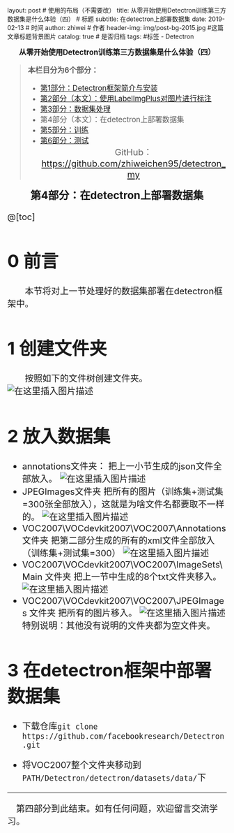 ﻿layout:     post              # 使用的布局（不需要改）
title:      从零开始使用Detectron训练第三方数据集是什么体验（四）         # 标题
subtitle:   在detectron上部署数据集
date:       2019-02-13    # 时间
author:     zhiwei        # 作者
header-img: img/post-bg-2015.jpg  #这篇文章标题背景图片
catalog: true             # 是否归档
tags:               #标签
    - Detectron
**<center><b><big>从零开始使用Detectron训练第三方数据集是什么体验（四）</b></center>**

> **本栏目分为6个部分：**
>
> - [第1部分：Detectron框架简介与安装](https://blog.csdn.net/zw__chen/article/details/86723277)
> - [第2部分（本文）：使用LabelImgPlus对图片进行标注](https://blog.csdn.net/zw__chen/article/details/87188004)
> - [第3部分：数据集处理](https://blog.csdn.net/zw__chen/article/details/87202034)
> - 第4部分（本文）：在detectron上部署数据集
> - [第5部分：训练](https://blog.csdn.net/zw__chen/article/details/87210932)
> - [第6部分：测试](https://blog.csdn.net/zw__chen/article/details/87213064)
<big><center> GitHub：https://github.com/zhiweichen95/detectron_my

<center><b><big>第4部分：在detectron上部署数据集</big></b></center>

@[toc]
# 0 前言
&emsp;&emsp;本节将对上一节处理好的数据集部署在detectron框架中。

# 1 创建文件夹
&emsp;&emsp;按照如下的文件树创建文件夹。
![在这里插入图片描述](https://img-blog.csdnimg.cn/20190213214022239.png)
# 2 放入数据集
- annotations文件夹：
把上一小节生成的json文件全部放入。
![在这里插入图片描述](https://img-blog.csdnimg.cn/20190213214217915.png)
- JPEGImages文件夹
把所有的图片（训练集+测试集=300张全部放入），这就是为啥文件名都要取不一样的。
![在这里插入图片描述](https://img-blog.csdnimg.cn/20190213214356380.png?x-oss-process=image/watermark,type_ZmFuZ3poZW5naGVpdGk,shadow_10,text_aHR0cHM6Ly9ibG9nLmNzZG4ubmV0L3p3X19jaGVu,size_16,color_FFFFFF,t_70)
- VOC2007\VOCdevkit2007\VOC2007\Annotations 文件夹
把第二部分生成的所有的xml文件全部放入（训练集+测试集=300）
![在这里插入图片描述](https://img-blog.csdnimg.cn/20190213214527215.png?x-oss-process=image/watermark,type_ZmFuZ3poZW5naGVpdGk,shadow_10,text_aHR0cHM6Ly9ibG9nLmNzZG4ubmV0L3p3X19jaGVu,size_16,color_FFFFFF,t_70)
- VOC2007\VOCdevkit2007\VOC2007\ImageSets\Main 文件夹
把上一节中生成的8个txt文件夹移入。
![在这里插入图片描述](https://img-blog.csdnimg.cn/2019021321462858.png)
- VOC2007\VOCdevkit2007\VOC2007\JPEGImages 文件夹
把所有的图片移入。
![在这里插入图片描述](https://img-blog.csdnimg.cn/20190213214708280.png?x-oss-process=image/watermark,type_ZmFuZ3poZW5naGVpdGk,shadow_10,text_aHR0cHM6Ly9ibG9nLmNzZG4ubmV0L3p3X19jaGVu,size_16,color_FFFFFF,t_70)
特别说明：其他没有说明的文件夹都为空文件夹。
# 3 在detectron框架中部署数据集
- 下载仓库`git clone https://github.com/facebookresearch/Detectron.git`

- 将VOC2007整个文件夹移动到 `PATH/Detectron/detectron/datasets/data/`下

<hr>
 第四部分到此结束。如有任何问题，欢迎留言交流学习。
